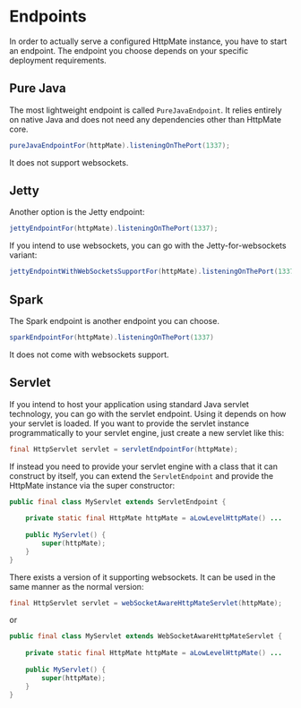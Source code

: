 # Endpoints
In order to actually serve a configured HttpMate instance, you have to start an endpoint. The endpoint you choose
depends on your specific deployment requirements.
## Pure Java
The most lightweight endpoint is called `PureJavaEndpoint`. It relies entirely on native Java and does not need any dependencies
other than HttpMate core.
```java
pureJavaEndpointFor(httpMate).listeningOnThePort(1337);
```
It does not support websockets.
## Jetty
Another option is the Jetty endpoint:
```java
jettyEndpointFor(httpMate).listeningOnThePort(1337);
```
If you intend to use websockets, you can go with the Jetty-for-websockets variant:
```java
jettyEndpointWithWebSocketsSupportFor(httpMate).listeningOnThePort(1337);
```
## Spark
The Spark endpoint is another endpoint you can choose.
```java
sparkEndpointFor(httpMate).listeningOnThePort(1337)
```
It does not come with websockets support.
## Servlet
If you intend to host your application using standard Java servlet technology, you can go with the servlet endpoint.
Using it depends on how your servlet is loaded.
If you want to provide the servlet instance programmatically to your servlet engine, just create a new servlet like this:
```java
final HttpServlet servlet = servletEndpointFor(httpMate);
```

If instead you need to provide your servlet engine with a class that it can construct by itself,
you can extend the `ServletEndpoint` and provide the HttpMate instance via the super constructor:
```java
public final class MyServlet extends ServletEndpoint {
    
    private static final HttpMate httpMate = aLowLevelHttpMate() ...
    
    public MyServlet() {
        super(httpMate);
    }
}
```

There exists a version of it supporting websockets. It can be used in the same manner as the normal version:
```java
final HttpServlet servlet = webSocketAwareHttpMateServlet(httpMate);
```
or
```java
public final class MyServlet extends WebSocketAwareHttpMateServlet {
    
    private static final HttpMate httpMate = aLowLevelHttpMate() ...
    
    public MyServlet() {
        super(httpMate);
    }
}
```